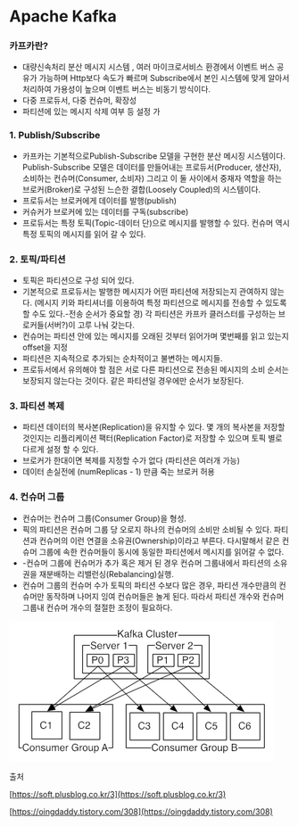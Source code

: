 # Apache Kafka

### 카프카란? 

* 대량신속처리 분산 메시지 시스템 , 여러 마이크로서비스 환경에서 이벤트 버스 공유가 가능하며 Http보다 속도가 빠르며 Subscribe에서 본인 시스템에 맞게 알아서 처리하여 가용성이 높으며 이벤트 버스는 비동기 방식이다. 
* 다중 프로듀서, 다중 컨슈머, 확장성
* 파티션에 있는 메시지 삭제 여부 등 설정 가

### **1. Publish/Subscribe**

* 카프카는 기본적으로Publish-Subscribe 모델을 구현한 분산 메시징 시스템이다. Publish-Subscribe 모델은 데이터를 만들어내는 프로듀서\(Producer, 생산자\), 소비하는 컨슈머\(Consumer, 소비자\) 그리고 이 둘 사이에서 중재자 역할을 하는 브로커\(Broker\)로 구성된 느슨한 결합\(Loosely Coupled\)의 시스템이다. 
* 프로듀서는 브로커에게 데이터를 발행\(publish\)
* 커슈커가 브로커에 있는 데이터를 구독\(subscribe\)
* 프로듀서는 특정 토픽\(Topic-데이터 단\)으로 메시지를 발행할 수 있다. 컨슈머 역시 특정 토픽의 메시지를 읽어 갈 수 있다.

### 2. 토픽/파티션

* 토픽은 파티션으로 구성 되어 있다.
* 기본적으로 프로듀서는 발행한 메시지가 어떤 파티션에 저장되는지 관여하지 않는다. \(메시지 키와 파티셔너를 이용하여 특정 파티션으로 메시지를 전송할 수 있도록 할 수도 있다.-전송 순서가 중요할 경\) 각 파티션은 카프카 클러스터를 구성하는 브로커들\(서버?\)이 고루 나눠 갖는다. 
* 컨슈머는 파티션 안에 있는 메시지를 오래된 것부터 읽어가며 몇번째를 읽고 있는지 offset을 지정
* 파티션은 지속적으로 추가되는 순차적이고 불변하는 메시지들. 
* 프로듀서에서 유의해야 할 점은 서로 다른 파티션으로 전송된 메시지의 소비 순서는 보장되지 않는다는 것이다. 같은 파티션일 경우에만 순서가 보장된다.

### 3. 파티션 복제

* 파티션 데이터의 복사본\(Replication\)을 유지할 수 있다. 몇 개의 복사본을 저장할 것인지는 리플리케이션 팩터\(Replication Factor\)로 저장할 수 있으며 토픽 별로 다르게 설정 할 수 있다.
* 브로커가 한대이면 복제를 지정할 수가 없다 \(파티션은 여러개 가능\)
* 데이터 손실전에 \(numReplicas - 1\) 만큼 죽는 브로커 허용

### 4. 컨슈머 그룹

* 컨슈머는 컨슈머 그룹\(Consumer Group\)을 형성. 
* 픽의 파티션은 컨슈머 그룹 당 오로지 하나의 컨슈머의 소비만 소비될 수 있다. 파티션과 컨슈머의 이런 연결을 소유권\(Ownership\)이라고 부른다. 다시말해서 같은 컨슈머 그룹에 속한 컨슈머들이 동시에 동일한 파티션에서 메시지를 읽어갈 수 없다.  
* -컨슈머 그룹에 컨슈머가 추가 혹은 제거 된 경우 컨슈머 그룹내에서 파티션의 소유권을 재분배하는 리밸런싱\(Rebalancing\)실행.
* 컨슈머 그룹의 컨슈머 수가 토픽의 파티션 수보다 많은 경우, 파티션 개수만큼의 컨슈머만 동작하며 나머지 잉여 컨슈머들은 놀게 된다. 따라서 파티션 개수와 컨슈머 그룹내 컨슈머 개수의 절절한 조정이 필요하다.

![\(&#xCD9C;&#xCC98; : Apache Documentation\)](.gitbook/assets/image.png)



 출처 

 [https://soft.plusblog.co.kr/3](https://soft.plusblog.co.kr/3)

[https://oingdaddy.tistory.com/308](https://oingdaddy.tistory.com/308)



